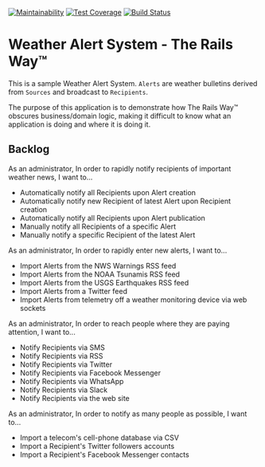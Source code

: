 [![Maintainability](https://api.codeclimate.com/v1/badges/0a5e9939cb8c216913e9/maintainability)](https://codeclimate.com/github/aridlehoover/was-rails/maintainability) [![Test Coverage](https://api.codeclimate.com/v1/badges/0a5e9939cb8c216913e9/test_coverage)](https://codeclimate.com/github/aridlehoover/was-rails/test_coverage) [![Build Status](https://travis-ci.com/aridlehoover/was-rails.svg?branch=master)](https://travis-ci.com/aridlehoover/was-rails)

# Weather Alert System - The Rails Way™

This is a sample Weather Alert System. `Alerts` are weather bulletins
derived from `Sources` and broadcast to `Recipients`.

The purpose of this application is to demonstrate how The Rails Way™
obscures business/domain logic, making it difficult to know what an
application is doing and where it is doing it.

## Backlog

As an administrator,
In order to rapidly notify recipients of important weather news,
I want to...

* Automatically notify all Recipients upon Alert creation
* Automatically notify new Recipient of latest Alert upon Recipient creation
* Automatically notify all Recipients upon Alert publication
* Manually notify all Recipients of a specific Alert
* Manually notify a specific Recipient of the latest Alert

As an administrator,
In order to rapidly enter new alerts,
I want to...

* Import Alerts from the NWS Warnings RSS feed
* Import Alerts from the NOAA Tsunamis RSS feed
* Import Alerts from the USGS Earthquakes RSS feed
* Import Alerts from a Twitter feed
* Import Alerts from telemetry off a weather monitoring device via web sockets

As an administrator,
In order to reach people where they are paying attention,
I want to...

* Notify Recipients via SMS
* Notify Recipients via RSS
* Notify Recipients via Twitter
* Notify Recipients via Facebook Messenger
* Notify Recipients via WhatsApp
* Notify Recipients via Slack
* Notify Recipients via the web site

As an administrator,
In order to notify as many people as possible,
I want to...

* Import a telecom's cell-phone database via CSV
* Import a Recipient's Twitter followers accounts
* Import a Recipient's Facebook Messenger contacts
